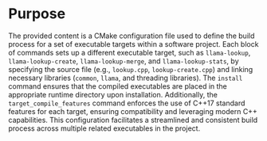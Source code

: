 # Purpose
The provided content is a CMake configuration file used to define the build process for a set of executable targets within a software project. Each block of commands sets up a different executable target, such as `llama-lookup`, `llama-lookup-create`, `llama-lookup-merge`, and `llama-lookup-stats`, by specifying the source file (e.g., `lookup.cpp`, `lookup-create.cpp`) and linking necessary libraries (`common`, `llama`, and threading libraries). The `install` command ensures that the compiled executables are placed in the appropriate runtime directory upon installation. Additionally, the `target_compile_features` command enforces the use of C++17 standard features for each target, ensuring compatibility and leveraging modern C++ capabilities. This configuration facilitates a streamlined and consistent build process across multiple related executables in the project.
